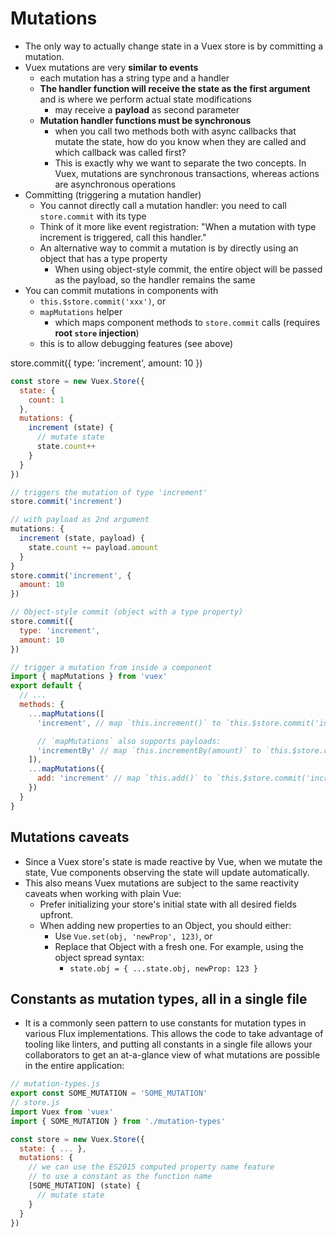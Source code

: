 # Mutations

* The only way to actually change state in a Vuex store is by committing a mutation. 
* Vuex mutations are very __similar to events__
  * each mutation has a string type and a handler
  * __The handler function will receive the state as the first argument__ and is where we perform actual state modifications
    * may receive a __payload__ as second parameter
  * __Mutation handler functions must be synchronous__
    * when you call two methods both with async callbacks that mutate the state, how do you know when they are called and which callback was called first? 
    * This is exactly why we want to separate the two concepts. In Vuex, mutations are synchronous transactions, whereas actions are asynchronous operations
* Committing (triggering a mutation handler)
  * You cannot directly call a mutation handler: you need to call `store.commit` with its type
  * Think of it more like event registration: "When a mutation with type increment is triggered, call this handler."
  * An alternative way to commit a mutation is by directly using an object that has a type property
    * When using object-style commit, the entire object will be passed as the payload, so the handler remains the same
* You can commit mutations in components with 
  * `this.$store.commit('xxx')`, or 
  * `mapMutations` helper 
    * which maps component methods to `store.commit` calls (requires __root `store` injection__)
  * this is to allow debugging features (see above)

store.commit({
  type: 'increment',
  amount: 10
})

```js
const store = new Vuex.Store({
  state: {
    count: 1
  },
  mutations: {
    increment (state) {
      // mutate state
      state.count++
    }
  }
})

// triggers the mutation of type 'increment' 
store.commit('increment')

// with payload as 2nd argument
mutations: {
  increment (state, payload) {
    state.count += payload.amount
  }
}
store.commit('increment', {
  amount: 10
})

// Object-style commit (object with a type property)
store.commit({
  type: 'increment',
  amount: 10
})

// trigger a mutation from inside a component
import { mapMutations } from 'vuex'
export default {
  // ...
  methods: {
    ...mapMutations([
      'increment', // map `this.increment()` to `this.$store.commit('increment')`

      // `mapMutations` also supports payloads:
      'incrementBy' // map `this.incrementBy(amount)` to `this.$store.commit('incrementBy', amount)`
    ]),
    ...mapMutations({
      add: 'increment' // map `this.add()` to `this.$store.commit('increment')`
    })
  }
}
```

## Mutations caveats

* Since a Vuex store's state is made reactive by Vue, when we mutate the state, Vue components observing the state will update automatically. 
* This also means Vuex mutations are subject to the same reactivity caveats when working with plain Vue:
  * Prefer initializing your store's initial state with all desired fields upfront.
  * When adding new properties to an Object, you should either:
    * Use `Vue.set(obj, 'newProp', 123)`, or
    * Replace that Object with a fresh one. For example, using the object spread syntax:
      * `state.obj = { ...state.obj, newProp: 123 }`

## Constants as mutation types, all in a single file

* It is a commonly seen pattern to use constants for mutation types in various Flux implementations. This allows the code to take advantage of tooling like linters, and putting all constants in a single file allows your collaborators to get an at-a-glance view of what mutations are possible in the entire application:

```js
// mutation-types.js
export const SOME_MUTATION = 'SOME_MUTATION'
// store.js
import Vuex from 'vuex'
import { SOME_MUTATION } from './mutation-types'

const store = new Vuex.Store({
  state: { ... },
  mutations: {
    // we can use the ES2015 computed property name feature
    // to use a constant as the function name
    [SOME_MUTATION] (state) {
      // mutate state
    }
  }
})
```

